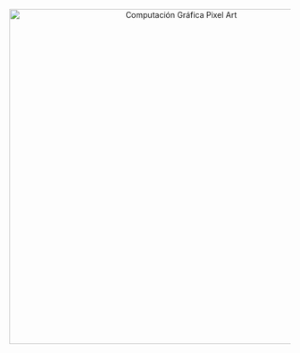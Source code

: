 <p align="center">
  <img src="computacion-grafica.png" alt="Computación Gráfica Pixel Art" width="600">
</p>

